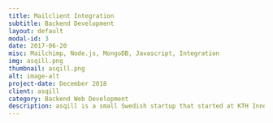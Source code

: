 ```yaml
---
title: Mailclient Integration
subtitle: Backend Development
layout: default
modal-id: 3
date: 2017-06-20
misc: Mailchimp, Node.js, MongoDB, Javascript, Integration
img: asqill.png
thumbnail: asqill.png
alt: image-alt
project-date: December 2018
client: asqill
category: Backend Web Development
description: asqill is a small Swedish startup that started at KTH Innovation. Their goal is to build a better relationship between students and companies during the students' time at school. This is done by offering work experiences relative to their fields of study. When the number of users grew, a tool was needed to enable an easy way to send informative mail to all their members. In the role of developer I have created an integration between the company's database of users and Mailchimps mail service. Today, the service is used to easily send customized mail campaigns to all users.
---
```

